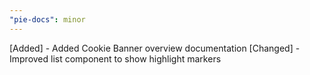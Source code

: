 ```yaml
---
"pie-docs": minor
---
```


[Added] - Added Cookie Banner overview documentation
[Changed] - Improved list component to show highlight markers
